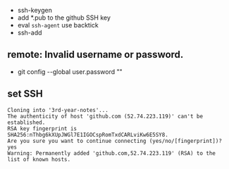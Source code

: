 - ssh-keygen
- add *.pub to the github SSH key
- eval `ssh-agent` use backtick
- ssh-add <drag-drop the private key file>  

## remote: Invalid username or password.
 - git config --global user.password ""

## set SSH

```
Cloning into '3rd-year-notes'...
The authenticity of host 'github.com (52.74.223.119)' can't be established.
RSA key fingerprint is SHA256:nThbg6kXUpJWGl7E1IGOCspRomTxdCARLviKw6E5SY8.
Are you sure you want to continue connecting (yes/no/[fingerprint])? yes
Warning: Permanently added 'github.com,52.74.223.119' (RSA) to the list of known hosts.
```
